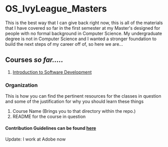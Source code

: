 # OS_IvyLeague_Masters
This is the best way that I can give back right now, this is all of the materials that I have covered so far in the first semester at my Master's designed for people with no formal background in Computer Science. My undergraduate degree is not in Computer Science and I wanted a stronger foundation to build the next steps of my career off of, so here we are...

## Courses *so far.....*
1. [Introduction to Software Development](https://github.com/Obak3/OS_IvyLeague_Masters/tree/Course/Intro_To_Software_Dev/Courses/Programming/SoftwareDevelopment)


### Organization
This is how you can find the pertinent resources for the classes in question and some of the justification for why you should learn these things

1. Course Name (Brings you to that directory within the repo.)
2. README for the course in question


#### Contribution Guidelines can be found [here](https://github.com/Obak3/OS_IvyLeague_Masters/blob/main/ContributionGuidelines.md)

Update: I work at Adobe now
